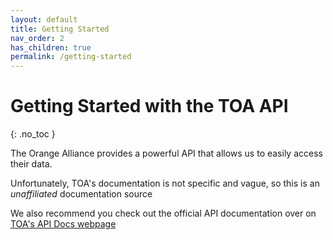 ```yaml
---
layout: default
title: Getting Started
nav_order: 2
has_children: true
permalink: /getting-started
---
```


# Getting Started with the TOA API
{: .no_toc }

The Orange Alliance provides a powerful API that allows us to easily access their data.

Unfortunately, TOA's documentation is not specific and vague, so this is an *unaffiliated* documentation source

We also recommend you check out the official API documentation over on [TOA's API Docs webpage](https://theorangealliance.org/apidocs)